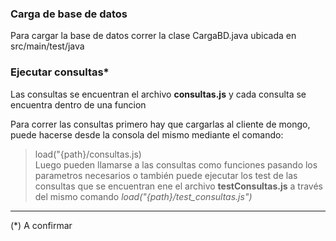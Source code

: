 ### Carga de base de datos
Para cargar la base de datos correr la clase CargaBD.java ubicada en src/main/test/java

### Ejecutar consultas*
Las consultas se encuentran el archivo **consultas.js** y cada consulta se encuentra dentro de una funcion
  
Para correr las consultas primero hay que cargarlas al cliente de mongo, puede hacerse desde la consola del mismo mediante el comando: 
>load("{path}/consultas.js)  
Luego pueden llamarse a las consultas como funciones pasando los parametros necesarios o también puede ejecutar los test de las consultas que se encuentran ene el archivo **testConsultas.js** a través del mismo comando _load("{path}/test_consultas.js")_
---
(*) A confirmar
